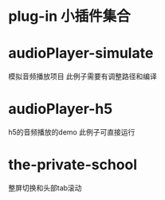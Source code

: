# plug-in 小插件集合

# audioPlayer-simulate 
  模拟音频播放项目 此例子需要有调整路径和编译
  
# audioPlayer-h5 
  h5的音频播放的demo 此例子可直接运行
  
# the-private-school 
  整屏切换和头部tab滚动



